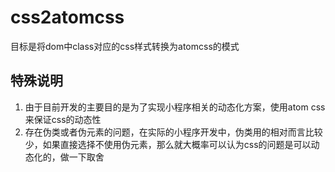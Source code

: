 # css2atomcss

目标是将dom中class对应的css样式转换为atomcss的模式

## 特殊说明

1. 由于目前开发的主要目的是为了实现小程序相关的动态化方案，使用atom css来保证css的动态性
2. 存在伪类或者伪元素的问题，在实际的小程序开发中，伪类用的相对而言比较少，如果直接选择不使用伪元素，那么就大概率可以认为css的问题是可以动态化的，做一下取舍
